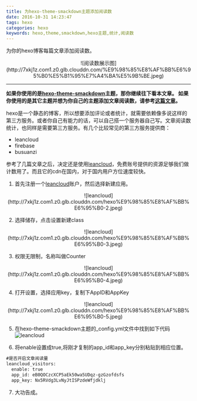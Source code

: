 ```yaml
---
title: 为hexo-theme-smackdown主题添加阅读数
date: 2016-10-31 14:23:47
tags: hexo
categories: hexo
keywords: hexo,theme,smackdown,hexo主题,统计,阅读数
---
```

为你的hexo博客每篇文章添加阅读数。
<!--more-->

<div align="center">
  ![阅读数展示图](http://7xkj1z.com1.z0.glb.clouddn.com/%E9%98%85%E8%AF%BB%E6%95%B0%E5%B1%95%E7%A4%BA%E5%9B%BE.jpeg)
</div>

---
**如果你使用的是[hexo-theme-smackdown](https://github.com/smackgg/hexo-theme-smackdown)主题，那你继续往下看本文章。
如果你使用的是其它主题并想为你自己的主题添加文章阅读数，请参考[这篇文章](http://www.aluenkinglee.com/2016/06/30/hexo-add-post-hits/)。**


hexo是一个静态的博客，所以想要添加评论或者统计，就需要依赖像多说这样的第三方服务。或者你自己有能力的话，可以自己搭一个服务器自己写。文章阅读数统计，也同样是需要第三方服务。有几个比较常见的第三方服务提供商：
- leancloud
- firebase
- busuanzi

参考了几篇文章之后，决定还是使用[leancloud](https://leancloud.cn)，免费账号提供的资源足够我们做计数用了。而且它的cdn在国内，对于国内用户方位速度较快。

1. 首先注册一个[leancloud](https://leancloud.cn)账户，然后选择新建应用。
<div align="center">
  ![leancloud](http://7xkj1z.com1.z0.glb.clouddn.com/hexo%E9%98%85%E8%AF%BB%E6%95%B0-2.jpeg)
</div>

2. 选择储存，点击设置新建class
<div align="center">
  ![leancloud](http://7xkj1z.com1.z0.glb.clouddn.com/hexo%E9%98%85%E8%AF%BB%E6%95%B0-3.jpeg)
</div>

3. 权限无限制，名称叫做Counter
<div align="center">
  ![leancloud](http://7xkj1z.com1.z0.glb.clouddn.com/hexo%E9%98%85%E8%AF%BB%E6%95%B0-4.jpeg)
</div>

4. 打开设置，选择应用key，复制下AppID和AppKey
<div align="center">
  ![leancloud](http://7xkj1z.com1.z0.glb.clouddn.com/hexo%E9%98%85%E8%AF%BB%E6%95%B0-5.jpeg)
</div>

5. 在hexo-theme-smackdown主题的_config.yml文件中找到如下代码
![leancloud](http://7xkj1z.com1.z0.glb.clouddn.com/hexo%E9%98%85%E8%AF%BB%E6%95%B0-7.jpeg)

6. 将enable设置成true,将刚才复制的app_id和app_key分别粘贴到相应位置。
  ```md
  #是否开启文章阅读量
  leancloud_visitors:
    enable: true
    app_id: eB0QOCzcXCP5aEk50wa5UDqz-gzGzofdsfs
    app_key: Nx5RVdg3LvNyJtISPzdeWfjdklj
  ```

7. 大功告成。
